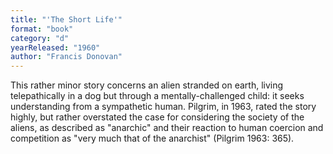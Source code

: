```yaml
---
title: "'The Short Life'"
format: "book"
category: "d"
yearReleased: "1960"
author: "Francis Donovan"
---
```

This rather minor story concerns an alien stranded on  earth, living telepathically in a dog but through a  mentally-challenged child: it seeks understanding from a sympathetic human.  Pilgrim, in 1963, rated the story highly, but rather overstated the case for  considering the society of the aliens, as described as "anarchic" and their  reaction to human coercion and competition as "very much that of the anarchist"  (Pilgrim 1963: 365).
 